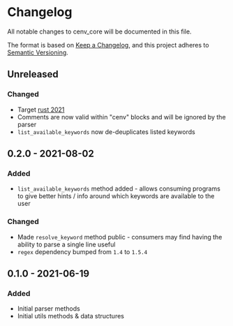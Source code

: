 # Changelog
All notable changes to cenv_core will be documented in this file.

The format is based on [Keep a Changelog](https://keepachangelog.com/en/1.0.0/),
and this project adheres to [Semantic Versioning](https://semver.org/spec/v2.0.0.html).

## Unreleased
### Changed
- Target [rust 2021](https://blog.rust-lang.org/2021/10/21/Rust-1.56.0.html#rust-2021)
- Comments are now valid within "cenv" blocks and will be ignored by the parser
- `list_available_keywords` now de-deuplicates listed keywords

## 0.2.0 - 2021-08-02
### Added
- `list_available_keywords` method added - allows consuming programs to give better hints / info around which keywords are available to the user

### Changed
- Made `resolve_keyword` method public - consumers may find having the ability to parse a single line useful
- `regex` dependency bumped from `1.4` to `1.5.4`

## 0.1.0 - 2021-06-19
### Added
- Initial parser methods
- Initial utils methods & data structures
